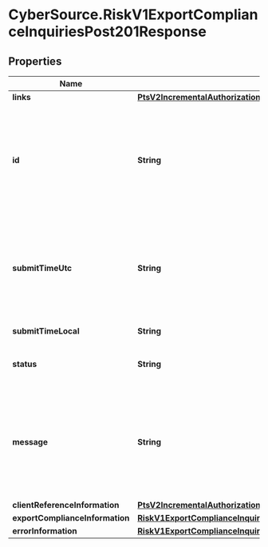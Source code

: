 # CyberSource.RiskV1ExportComplianceInquiriesPost201Response

## Properties
Name | Type | Description | Notes
------------ | ------------- | ------------- | -------------
**links** | [**PtsV2IncrementalAuthorizationPatch201ResponseLinks**](PtsV2IncrementalAuthorizationPatch201ResponseLinks.md) |  | [optional] 
**id** | **String** | An unique identification number assigned by CyberSource to identify the submitted request. It is also appended to the endpoint of the resource.  On incremental authorizations, this value with be the same as the identification number returned in the original authorization response.  | [optional] 
**submitTimeUtc** | **String** | Time of request in UTC. Format: &#x60;YYYY-MM-DDThh:mm:ssZ&#x60; Example &#x60;2016-08-11T22:47:57Z&#x60; equals August 11, 2016, at 22:47:57 (10:47:57 p.m.). The &#x60;T&#x60; separates the date and the time. The &#x60;Z&#x60; indicates UTC.  Returned by authorization service.  | [optional] 
**submitTimeLocal** | **String** | Time that the transaction was submitted in local time. | [optional] 
**status** | **String** | The status for the call can be: - COMPLETED - INVALID_REQUEST - DECLINED  | [optional] 
**message** | **String** | The message describing the reason of the status. Value can be   - The customer matched the Denied Parties List   - The Export bill_country/ship_country  match   - Export email_country match   - Export hostname_country/ip_country match  | [optional] 
**clientReferenceInformation** | [**PtsV2IncrementalAuthorizationPatch201ResponseClientReferenceInformation**](PtsV2IncrementalAuthorizationPatch201ResponseClientReferenceInformation.md) |  | [optional] 
**exportComplianceInformation** | [**RiskV1ExportComplianceInquiriesPost201ResponseExportComplianceInformation**](RiskV1ExportComplianceInquiriesPost201ResponseExportComplianceInformation.md) |  | [optional] 
**errorInformation** | [**RiskV1ExportComplianceInquiriesPost201ResponseErrorInformation**](RiskV1ExportComplianceInquiriesPost201ResponseErrorInformation.md) |  | [optional] 


